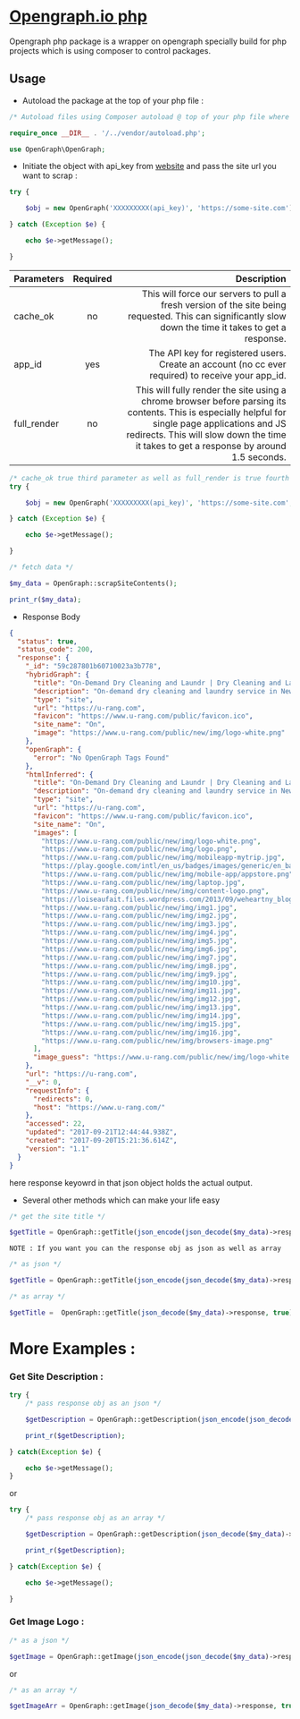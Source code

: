 # [Opengraph.io php](https://www.opengraph.io/)
Opengraph php package is a wrapper on opengraph specially build for php projects which is using composer to control packages.
## Usage 
* Autoload the package at the top of your php file :
```php
/* Autoload files using Composer autoload @ top of your php file where you want to use library */

require_once __DIR__ . '/../vendor/autoload.php'; 

use OpenGraph\OpenGraph;

```
* Initiate the object with api_key from [website](https://opengraph.io/app/#!/account) and pass the site url you want to scrap :
```php
try {

    $obj = new OpenGraph('XXXXXXXXX(api_key)', 'https://some-site.com');

} catch (Exception $e) {

    echo $e->getMessage();

}
```
| Parameters   |      Required      |  Description |
|----------|:-------------:|------:|
| cache_ok |  no | This will force our servers to pull a fresh version of the site being requested. This can significantly slow down the time it takes to get a response. |
| app_id |    yes   |   The API key for registered users.  Create an account (no cc ever required) to receive your app_id. |
| full_render | no |    This will fully render the site using a chrome browser before parsing its contents. This is especially helpful for single page applications and JS redirects. This will slow down the time it takes to get a response by around 1.5 seconds. |

```php
/* cache_ok true third parameter as well as full_render is true fourth parameter both are optional */
try {

    $obj = new OpenGraph('XXXXXXXXX(api_key)', 'https://some-site.com', true, true);

} catch (Exception $e) {

    echo $e->getMessage();

}
```
```php
/* fetch data */

$my_data = OpenGraph::scrapSiteContents();

print_r($my_data);

```
* Response Body
```json
{
  "status": true,
  "status_code": 200,
  "response": {
    "_id": "59c287801b60710023a3b778",
    "hybridGraph": {
      "title": "On-Demand Dry Cleaning and Laundr | Dry Cleaning and Landry APP",
      "description": "On-demand dry cleaning and laundry service in New York City. Providing the best wash & fold service. Free pickup and delivery dry cleaner or download the app for IOS or Andorid to schedule your cleaning needs with a click of a button. Providing the best laundry prices in NYC, providing the best priced dry cleaning in NYC",
      "type": "site",
      "url": "https://u-rang.com",
      "favicon": "https://www.u-rang.com/public/favicon.ico",
      "site_name": "On",
      "image": "https://www.u-rang.com/public/new/img/logo-white.png"
    },
    "openGraph": {
      "error": "No OpenGraph Tags Found"
    },
    "htmlInferred": {
      "title": "On-Demand Dry Cleaning and Laundr | Dry Cleaning and Landry APP",
      "description": "On-demand dry cleaning and laundry service in New York City. Providing the best wash & fold service. Free pickup and delivery dry cleaner or download the app for IOS or Andorid to schedule your cleaning needs with a click of a button. Providing the best laundry prices in NYC, providing the best priced dry cleaning in NYC",
      "type": "site",
      "url": "https://u-rang.com",
      "favicon": "https://www.u-rang.com/public/favicon.ico",
      "site_name": "On",
      "images": [
        "https://www.u-rang.com/public/new/img/logo-white.png",
        "https://www.u-rang.com/public/new/img/logo.png",
        "https://www.u-rang.com/public/new/img/mobileapp-mytrip.jpg",
        "https://play.google.com/intl/en_us/badges/images/generic/en_badge_web_generic.png",
        "https://www.u-rang.com/public/new/img/mobile-app/appstore.png",
        "https://www.u-rang.com/public/new/img/laptop.jpg",
        "https://www.u-rang.com/public/new/img/content-logo.png",
        "https://loiseaufait.files.wordpress.com/2013/09/weheartny_blog_700x500.jpg",
        "https://www.u-rang.com/public/new/img/img1.jpg",
        "https://www.u-rang.com/public/new/img/img2.jpg",
        "https://www.u-rang.com/public/new/img/img3.jpg",
        "https://www.u-rang.com/public/new/img/img4.jpg",
        "https://www.u-rang.com/public/new/img/img5.jpg",
        "https://www.u-rang.com/public/new/img/img6.jpg",
        "https://www.u-rang.com/public/new/img/img7.jpg",
        "https://www.u-rang.com/public/new/img/img8.jpg",
        "https://www.u-rang.com/public/new/img/img9.jpg",
        "https://www.u-rang.com/public/new/img/img10.jpg",
        "https://www.u-rang.com/public/new/img/img11.jpg",
        "https://www.u-rang.com/public/new/img/img12.jpg",
        "https://www.u-rang.com/public/new/img/img13.jpg",
        "https://www.u-rang.com/public/new/img/img14.jpg",
        "https://www.u-rang.com/public/new/img/img15.jpg",
        "https://www.u-rang.com/public/new/img/img16.jpg",
        "https://www.u-rang.com/public/new/img/browsers-image.png"
      ],
      "image_guess": "https://www.u-rang.com/public/new/img/logo-white.png"
    },
    "url": "https://u-rang.com",
    "__v": 0,
    "requestInfo": {
      "redirects": 0,
      "host": "https://www.u-rang.com/"
    },
    "accessed": 22,
    "updated": "2017-09-21T12:44:44.938Z",
    "created": "2017-09-20T15:21:36.614Z",
    "version": "1.1"
  }
}
```
here response keyowrd in that json object holds the actual output.
* Several other methods which can make your life easy 
```php
/* get the site title */

$getTitle = OpenGraph::getTitle(json_encode(json_decode($my_data)->response));

```
`NOTE : If you want you can the response obj as json as well as array`
```php
/* as json */

$getTitle = OpenGraph::getTitle(json_encode(json_decode($my_data)->response));

/* as array */

$getTitle =  OpenGraph::getTitle(json_decode($my_data)->response, true);

```
# More Examples :
### Get Site Description :
```php
try {
    /* pass response obj as an json */

    $getDescription = OpenGraph::getDescription(json_encode(json_decode($my_data)->response));

    print_r($getDescription);

} catch(Exception $e) {

    echo $e->getMessage();
}
```
or
```php
try {
    /* pass response obj as an array */

    $getDescription = OpenGraph::getDescription(json_decode($my_data)->response, true);

    print_r($getDescription);

} catch(Exception $e) {

    echo $e->getMessage();

}
```
### Get Image Logo :
```php
/* as a json */

$getImage = OpenGraph::getImage(json_encode(json_decode($my_data)->response));
```
or
```php
/* as an array */

$getImageArr = OpenGraph::getImage(json_decode($my_data)->response, true);

```
